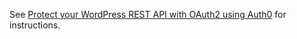 See [Protect your WordPress REST API with OAuth2 using Auth0](https://www.joshcanhelp.com/protect-wordpress-rest-api-with-oauth2-auth0/) for instructions.